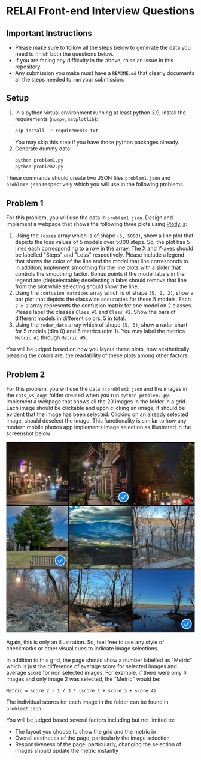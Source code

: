# RELAI Front-end Interview Questions

## Important Instructions
- Please make sure to follow all the steps below to generate the data you need to finish both the questions below.
- If you are facing any difficulty in the above, raise an issue in this repository.
- Any submission you make must have a `README.md` that clearly documents all the steps needed to `run` your submission.

## Setup

1. In a python virtual environment running at least python 3.9, install the requirements (`numpy`, `matplotlib`):
    ```bash
    pip install -r requirements.txt
    ```
    You may skip this step if you have those python packages already.
2. Generate dummy data:
    ```bash
    python problem1.py
    python problem2.py
    ```
These commands should create two JSON files `problem1.json` and `problem2.json` respectively which you will use in the following problems.

## Problem 1

For this problem, you will use the data in `problem1.json`. Design and implement a webpage that shows the following three plots using [Plotly.js](https://plotly.com/javascript/):
1. Using the `losses` array which is of shape `(5, 5000)`, show a line plot that depicts the loss values of 5 models over 5000 steps. So, the plot has 5 lines each corresponding to a row in the array. The X and Y-axes should be labelled "Steps" and "Loss" respectively. Please include a legend that shows the color of the line and the model that line corresponds to.  In addition, implement [smoothing](https://en.wikipedia.org/wiki/Exponential_smoothing) for the line plots with a slider that controls the smoothing factor. Bonus points if the model labels in the legend are (de)selectable; deselecting a label should remove that line from the plot while selecting should show the line. 
2. Using the `confusion matrices` array which is of shape `(5, 2, 2)`, show a bar plot that depicts the classwise accuracies for these 5 models. Each `2 x 2` array represents the confusion matrix for one model on 2 classes. Please label the classes `Class #1` and `Class #2`. Show the bars of different models in different colors, 5 in total.
3. Using the `radar_data` array which of shape `(5, 5)`, show a radar chart for 5 models (dim 0) and 5 metrics (dim 1). You may label the metrics `Metric #1` through `Metric #5`.

You will be judged based on how you layout these plots, how aesthetically pleasing the colors are, the readability of these plots among other factors.

## Problem 2

For this problem, you will use the data in `problem2.json` and the images in the `cats_vs_dogs` folder created when you run `python problem2.py`. Implement a webpage that shows all the 20 images in the folder in a grid. Each image should be clickable and upon clicking an image, it should be evident that the image has been selected. Clicking on an already selected image, should deselect the image. This functionality is similar to how any modern mobile photos app implements image selection as illustrated in the screenshot below:

![Image selection](image-selection.jpg)

Again, this is only an illustration. So, feel free to use any style of checkmarks or other visual cues to indicate image selections.

In addition to this grid, the page should show a number labelled as "Metric" which is just the difference of average score for selected images and average score for non selected images. For example, if there were only 4 images and only image 2 was selected, the "Metric" would be:

```
Metric = score_2 - 1 / 3 * (score_1 + score_3 + score_4)
```
The individual scores for each image in the folder can be found in `problem2.json`.

You will be judged based several factors including but not limited to:
* The layout you choose to show the grid and the metric in
* Overall aesthetics of the page, particularly the image selection
* Responsiveness of the page, particularly, changing the selection of images should update the metric instantly
